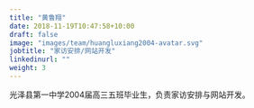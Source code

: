 ```yaml
---
title: "黄鲁翔"
date: 2018-11-19T10:47:58+10:00
draft: false
image: "images/team/huangluxiang2004-avatar.svg"
jobtitle: "家访安排/网站开发"
linkedinurl: ""
weight: 3
---
```


光泽县第一中学2004届高三五班毕业生，负责家访安排与网站开发。
